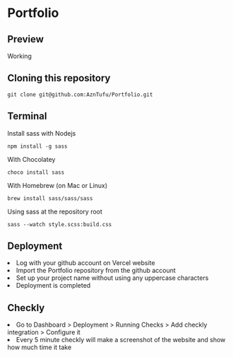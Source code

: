 # Portfolio
<h2>Preview</h2>
Working

<h2>Cloning this repository</h2>

```
git clone git@github.com:AznTufu/Portfolio.git
```

<h2>Terminal</h2>

Install sass with Nodejs
```
npm install -g sass
```
With Chocolatey
```
choco install sass
```
With Homebrew (on Mac or Linux)
```
brew install sass/sass/sass
```
Using sass at the repository root
```
sass --watch style.scss:build.css
```
<h2>Deployment</h2>
<li>Log with your github account on Vercel website</li>
<li>Import the Portfolio repository from the github account</li>
<li>Set up your project name without using any uppercase characters</li>
<li> Deployment is completed </li>
<h2>Checkly</h2>
<li>Go to Dashboard > Deployment > Running Checks > Add checkly integration > Configure it</li>
<li>Every 5 minute checkly will make a screenshot of the website and show how much time it take  </li>
